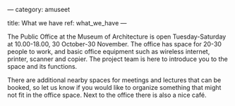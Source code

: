 —
category: amuseet

title: What we have
ref: what_we_have
—

The Public Office at the Museum of Architecture is open Tuesday-Saturday at 10.00-18.00, 30 October-30 November. The office has space for 20-30 people to work, and basic office equipment such as wireless internet, printer, scanner and copier. The project team is here to introduce you to the space and its functions.

There are additional nearby spaces for meetings and lectures that can be booked, so let us know if you would like to organize something that might not fit in the office space. Next to the office there is also a nice café. 